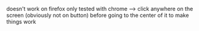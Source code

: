 doesn't work on firefox
only tested with chrome --> click anywhere on the screen (obviously not on button) before going to the center of it to make things work
